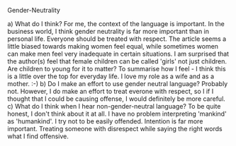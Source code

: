 Gender-Neutrality

a) What do I think?
For me, the context of the language is important.  In the business world, I think gender neutrality is far more important than in personal life.  Everyone should be treated with respect.  The article seems a little biased towards making women feel equal, while sometimes women can make men feel very inadequate in certain situations.  I am surprised that the author(s) feel that female children can be called 'girls' not just children. Are children to young for it to matter?  To summarise how I feel - I think this is a little over the top for everyday life.  I love my role as a wife and as a mother.  :-)
b) Do I make an effort to use gender neutral language?  Probably not.  However, I do make an effort to treat everone with respect, so I if I thought that I could be causing offense, I would definitely be more careful.
c) What do I think when I hear non-gender-neutral language?  To be quite honest, I don't think about it at all.  I have no problem interpreting 'mankind' as 'humankind'.  I try not to be easily offended.  Intention is far more important.  Treating someone with disrespect while saying the right words what I find offensive.